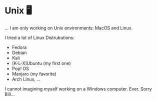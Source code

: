 # Unix 🖥️

... I am only working on Unix environments: MacOS and Linux.

I tried a lot of Linux Distrubutions:
 - Fedora
 - Debian
 - Kali
 - \[K-L-X\]Ubuntu (my first one)
 - Pop! OS
 - Manjaro (my favorite)
 - Arch Linux, ...

I cannot imagining myself working on a Windows computer. Ever. Sorry Bill...
